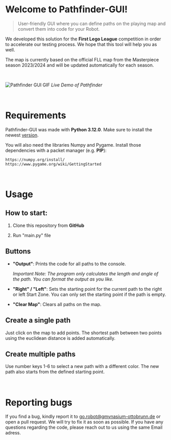 # Welcome to Pathfinder-GUI! 

> User-friendly GUI where you can define paths on the playing map and convert them into code for your Robot. 

We developed this solution for the **First Lego League** competition in order to accelerate our testing process. We hope that this tool will help you as well.

The map is currently based on the official FLL map from the Masterpiece season 2023/2024 and will be updated automatically for each season.

<br>

![Pathfinder GUI GIF](https://github.com/GO-Robot-FLL/Pathfinder-GUI/blob/main/img/pathfinder.gif)
*Live Demo of Pathfinder*

<br>

# Requirements
Pathfinder-GUI was made with **Python 3.12.0**. Make sure to install the newest [version](https://www.python.org/downloads/).

You will also need the libraries Numpy and Pygame. Install those dependencies with a packet manager (e.g. **PIP**):

    https://numpy.org/install/
    https://www.pygame.org/wiki/GettingStarted

<br>

# Usage 

## How to start:

1. Clone this repository from **GitHub**

2. Run "main.py" file

## Buttons

- **"Output"**: 
    Prints the code for all paths to the console.

    *Important Note: The program only calculates the length and angle of the path. You can format the output as you like.*

- **"Right" / "Left"**: Sets the starting point for the current path to the right or left Start Zone. You can only set the starting point if the path is empty.

- **"Clear Map"**: Clears all paths on the map. 


## Create a single path
Just click on the map to add points. The shortest path between two points using the euclidean distance is added automatically.

## Create multiple paths
Use  number keys 1-6 to select a new path with a different color. The new path also starts from the defined starting point. 

<br>

# Reporting bugs 
If you find a bug, kindly report it to go.robot@gmynasium-ottobrunn.de or open a pull request. We will try to fix it as soon as possible. If you have any questions regarding the code, please reach out to us using the same Email adress.
